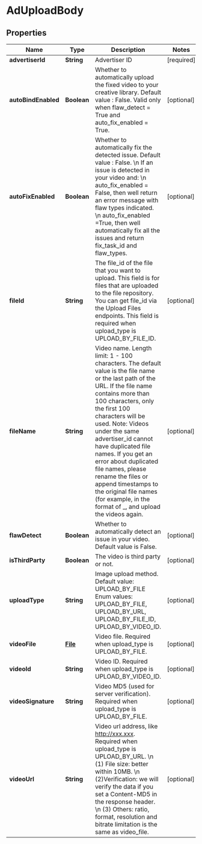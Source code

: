 # AdUploadBody

## Properties
Name | Type | Description | Notes
------------ | ------------- | ------------- | -------------
**advertiserId** | **String** | Advertiser ID |[required]  
**autoBindEnabled** | **Boolean** | Whether to automatically upload the fixed video to your creative library. Default value : False. Valid only when flaw_detect &#x3D; True and auto_fix_enabled &#x3D; True. |  [optional]
**autoFixEnabled** | **Boolean** | Whether to automatically fix the detected issue. Default value : False. \\n If an issue is detected in your video and: \\n auto_fix_enabled &#x3D; False, then well return an error message with flaw types indicated. \\n auto_fix_enabled &#x3D;True, then well automatically fix all the issues and return fix_task_id and flaw_types. |  [optional]
**fileId** | **String** | The file_id of the file that you want to upload. This field is for files that are uploaded to the file repository. You can get file_id via the Upload Files endpoints. This field is required when upload_type is UPLOAD_BY_FILE_ID. |  [optional]
**fileName** | **String** | Video name. Length limit: 1 - 100 characters. The default value is the file name or the last path of the URL. If the file name contains more than 100 characters, only the first 100 characters will be used. Note: Videos under the same advertiser_id cannot have duplicated file names. If you get an error about duplicated file names, please rename the files or append timestamps to the original file names (for example, in the format of _, and upload the videos again. |  [optional]
**flawDetect** | **Boolean** | Whether to automatically detect an issue in your video. Default value is False. |  [optional]
**isThirdParty** | **Boolean** | The video is third party or not. |  [optional]
**uploadType** | **String** | Image upload method. Default value: UPLOAD_BY_FILE Enum values: UPLOAD_BY_FILE, UPLOAD_BY_URL, UPLOAD_BY_FILE_ID, UPLOAD_BY_VIDEO_ID. |  [optional]
**videoFile** | [**File**](File.md) | Video file. Required when upload_type is UPLOAD_BY_FILE. |  [optional]
**videoId** | **String** | Video ID. Required when upload_type is UPLOAD_BY_VIDEO_ID. |  [optional]
**videoSignature** | **String** | Video MD5 (used for server verification). Required when upload_type is UPLOAD_BY_FILE. |  [optional]
**videoUrl** | **String** | Video url address, like http://xxx.xxx. Required when upload_type is UPLOAD_BY_URL. \\n (1) File size: better within 10MB. \\n (2)Verification: we will verify the data if you set a Content-MD5 in the response header. \\n (3) Others: ratio, format, resolution and bitrate limitation is the same as video_file. |  [optional]
